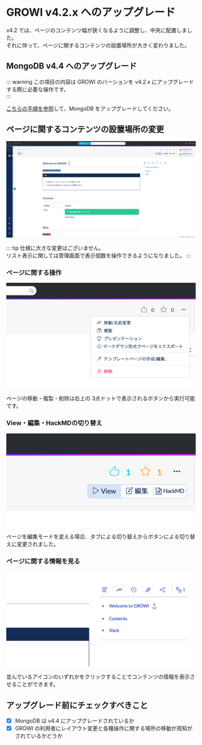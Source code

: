 # GROWI v4.2.x へのアップグレード

v4.2 では、ページのコンテンツ幅が狭くなるように調整し、中央に配置しました。  
それに伴って、ページに関するコンテンツの設置場所が大きく変わりました。

## MongoDB v4.4 へのアップグレード

::: warning
この項目の内容は GROWI のバーションを v4.2.x にアップグレードする際に必要な操作です。  
:::

[こちらの手順を参照](../admin-cookbook/upgrade-mongodb.md)して、MongoDB をアップグレードしてください。

## ページに関するコンテンツの設置場所の変更

![layout_42x](./images/layout_42x.png)

::: tip
仕様に大きな変更はございません。  
リスト表示に関しては管理画面で表示個数を操作できるようになりました。
:::

### ページに関する操作

![layout_42x](./images/page_management_dropdown.png)

ページの移動・複製・削除は右上の 3点ドットで表示されるボタンから実行可能です。

### View・編集・HackMDの切り替え

![layout_42x](./images/editor_mode_control_button.png)

ページを編集モードを変える場合、タブによる切り替えからボタンによる切り替えに変更されました。

### ページに関する情報を見る

![layout_42x](./images/page_contents.png)

並んでいるアイコンのいずれかをクリックすることでコンテンツの情報を表示させることができます。


## アップグレード前にチェックすべきこと

- [x] MongoDB は v4.4 にアップグレードされているか
- [x] GROWI の利用者にレイアウト変更と各種操作に関する場所の移動が周知がされているかどうか
